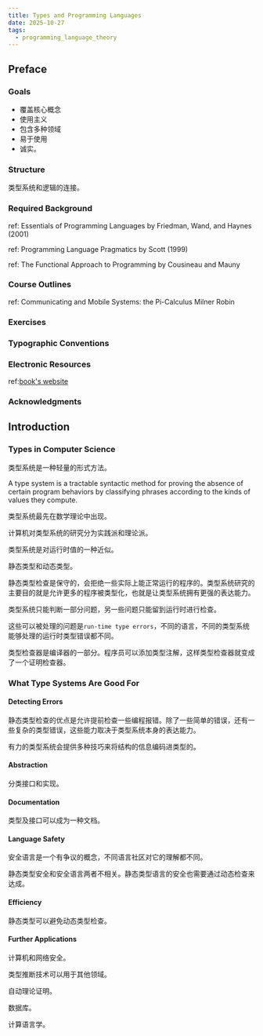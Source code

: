 ```yaml
---
title: Types and Programming Languages
date: 2025-10-27
tags:
  - programming_language_theory
---
```


## Preface

### Goals

- 覆盖核心概念
- 使用主义
- 包含多种领域
- 易于使用
- 诚实。

### Structure

类型系统和逻辑的连接。

### Required Background

ref: Essentials of Programming Languages by Friedman, Wand, and Haynes (2001)

ref: Programming Language Pragmatics by Scott (1999)

ref: The Functional Approach to Programming by Cousineau and Mauny

### Course Outlines

ref: Communicating and Mobile Systems: the Pi-Calculus Milner Robin

### Exercises

### Typographic Conventions

### Electronic Resources

ref:[book's website](http://www.cis.upenn.edu/~bcpierce/tapl)

### Acknowledgments

## Introduction

### Types in Computer Science

类型系统是一种轻量的形式方法。

A type system is a tractable syntactic method for proving the absence of certain program behaviors by classifying phrases according to the kinds of values they compute.

类型系统最先在数学理论中出现。

计算机对类型系统的研究分为实践派和理论派。

类型系统是对运行时值的一种近似。

静态类型和动态类型。

静态类型检查是保守的，会拒绝一些实际上能正常运行的程序的。类型系统研究的主要目的就是允许更多的程序被类型化，也就是让类型系统拥有更强的表达能力。

类型系统只能判断一部分问题，另一些问题只能留到运行时进行检查。

这些可以被处理的问题是`run-time type errors`，不同的语言，不同的类型系统能够处理的运行时类型错误都不同。

类型检查器是编译器的一部分。程序员可以添加类型注解，这样类型检查器就变成了一个证明检查器。

### What Type Systems Are Good For

#### Detecting Errors

静态类型检查的优点是允许提前检查一些编程报错。除了一些简单的错误，还有一些复杂的类型错误，这些能力取决于类型系统本身的表达能力。

有力的类型系统会提供多种技巧来将结构的信息编码进类型的。

#### Abstraction

分类接口和实现。

#### Documentation

类型及接口可以成为一种文档。

#### Language Safety

安全语言是一个有争议的概念，不同语言社区对它的理解都不同。

静态类型安全和安全语言两者不相关。静态类型语言的安全也需要通过动态检查来达成。

#### Efficiency

静态类型可以避免动态类型检查。

#### Further Applications

计算机和网络安全。

类型推断技术可以用于其他领域。

自动理论证明。

数据库。

计算语言学。

